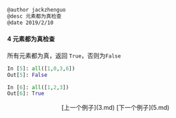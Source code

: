 ```markdown
@author jackzhenguo
@desc 元素都为真检查
@date 2019/2/10
```

#### 4 元素都为真检查

所有元素都为真，返回 `True`，否则为`False`
```python
In [5]: all([1,0,3,6])                                                          
Out[5]: False
```
```python
In [6]: all([1,2,3])                                                            
Out[6]: True
```

<center>[上一个例子](3.md)    [下一个例子](5.md)</center>